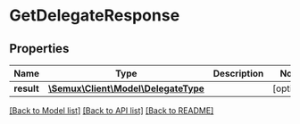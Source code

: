 # GetDelegateResponse

## Properties
Name | Type | Description | Notes
------------ | ------------- | ------------- | -------------
**result** | [**\Semux\Client\Model\DelegateType**](DelegateType.md) |  | [optional] 

[[Back to Model list]](../README.md#documentation-for-models) [[Back to API list]](../README.md#documentation-for-api-endpoints) [[Back to README]](../README.md)


